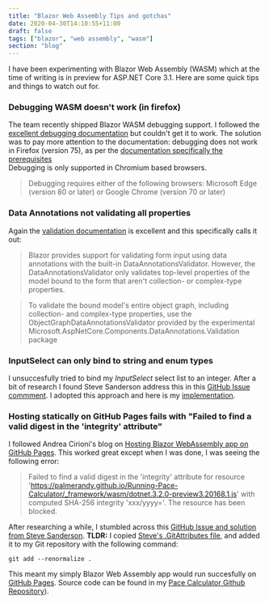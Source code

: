 ```yaml
---
title: "Blazor Web Assembly Tips and gotchas"
date: 2020-04-30T14:10:55+11:00
draft: false
tags: ["blazor", "web assembly", "wasm"]
section: "blog"
---
```


I have been experimenting with Blazor Web Assembly (WASM) which at the time of writing is in preview for ASP.NET Core 3.1.  Here are some quick tips and things to watch out for.

### Debugging WASM doesn't work (in firefox)
The team recently shipped Blazor WASM debugging support.  I followed the [excellent debugging documentation](https://docs.microsoft.com/en-us/aspnet/core/blazor/debug?view=aspnetcore-3.1#enable-debugging-for-visual-studio-and-visual-studio-code) but couldn't get it to work.  The solution was to pay more attention to the documentation: debugging does not work in Firefox (version 75), as per the [documentation specifically the prerequisites](https://docs.microsoft.com/en-us/aspnet/core/blazor/debug?view=aspnetcore-3.1#prerequisites)  
Debugging is only supported in Chromium based browsers.

> Debugging requires either of the following browsers: Microsoft Edge (version 80 or later) or Google Chrome (version 70 or later)

### Data Annotations not validating all properties
Again the [validation documentation](https://docs.microsoft.com/en-us/aspnet/core/blazor/forms-validation?view=aspnetcore-3.1#nested-models-collection-types-and-complex-types) is excellent and this specifically calls it out:

> Blazor provides support for validating form input using data annotations with the built-in DataAnnotationsValidator. However, the DataAnnotationsValidator only validates top-level properties of the model bound to the form that aren't collection- or complex-type properties.

> To validate the bound model's entire object graph, including collection- and complex-type properties, use the ObjectGraphDataAnnotationsValidator provided by the experimental Microsoft.AspNetCore.Components.DataAnnotations.Validation package

### InputSelect can only bind to string and enum types
I unsuccesfully tried to bind my *InputSelect* select list to an integer.  After a bit of research I found Steve Sanderson address this in this [GitHub Issue commment](https://github.com/dotnet/aspnetcore/issues/11181#issuecomment-506288035).  I adopted this approach and here is my [implementation](https://github.com/palmerandy/Pace-Calculator/blob/initial-commit/src/PaceCalculator.Blazor/InputSelectNumber.cs).

### Hosting statically on GitHub Pages fails with "Failed to find a valid digest in the 'integrity' attribute"
I followed Andrea Cirioni's blog on [Hosting Blazor WebAssembly app on GitHub Pages](https://dev.to/cirio/hosting-blazor-webassembly-app-on-github-pages-137k).  This worked great except when I was done, I was seeing the following error:

> Failed to find a valid digest in the 'integrity' attribute for resource 'https://palmerandy.github.io/Running-Pace-Calculator/_framework/wasm/dotnet.3.2.0-preview3.20168.1.js' with computed SHA-256 integrity 'xxx/yyyy='. The resource has been blocked.

After researching a while, I stumbled across this [GitHub Issue and solution from Steve Sanderson](https://github.com/dotnet/aspnetcore/issues/19796#issuecomment-598286345).  **TLDR:** I copied [Steve's .GitAttributes file](
https://github.com/SteveSandersonMS/TestGithubPages/blob/master/.gitattributes), and added it to my Git repository with the following command:

```
git add --renormalize .
```

This meant my simply Blazor Web Assembly app would run succesfully on [GitHub Pages](https://palmerandy.github.io/Running-Pace-Calculator/).  Source code can be found in my [Pace Calculator Github Repository](https://github.com/palmerandy/Pace-Calculator)).